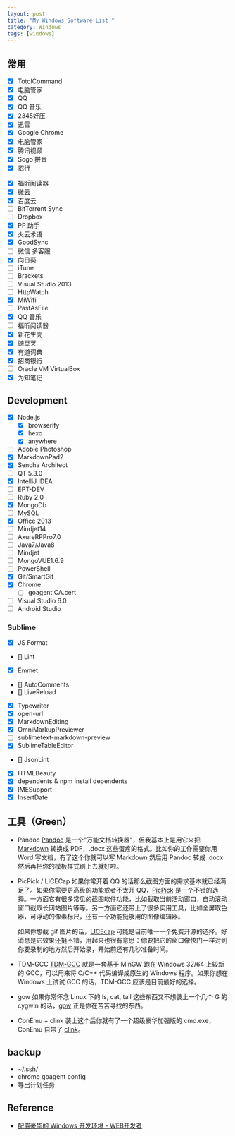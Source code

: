 ```yaml
---
layout: post
title: "My Windows Software List "
category: Windows
tags: [windows]
--- 
```


## 常用

- [x] TotolCommand
- [x] 电脑管家
- [x] QQ
- [x] QQ 音乐
- [x] 2345好压
- [x] 迅雷
- [x] Google Chrome
- [x] 电脑管家
- [x] 腾讯视频
- [x] Sogo 拼音
- [x] 招行

<!--more-->

- [x] 福昕阅读器
- [x] 微云
- [x] 百度云
- [ ] BitTorrent Sync <input type='hidden' value='UH4Z3PIMHCG2HL6NXGBKTSI2WX2WHAWE' />
- [ ] Dropbox
- [x] PP 助手
- [x] 火云术语
- [x] GoodSync
- [ ] 微信 多客服
- [x] 向日葵
- [ ] iTune
- [ ] Brackets
- [ ] Visual Studio 2013
- [ ] HttpWatch
- [x] MiWifi
- [ ] PastAsFile
- [x] QQ 音乐
- [ ] 福昕阅读器
- [x] 新花生壳
- [x] 豌豆荚
- [x] 有道词典
- [x] 招商银行
- [ ] Oracle VM VirtualBox
- [x] 为知笔记

## Development

- [x] Node.js
    - [x] browserify
    - [x] hexo
    - [x] anywhere
- [ ] Adoble Photoshop
- [x] MarkdownPad2
- [x] Sencha Architect
- [ ] QT 5.3.0
- [x] IntelliJ IDEA
- [ ] EPT-DEV
- [ ] Ruby 2.0
- [x] MongoDb
- [ ] MySQL
- [x] Office 2013
- [ ] Mindjet14
- [ ] AxureRPPro7.0
- [ ] Java7/Java8
- [ ] Mindjet
- [ ] MongoVUE1.6.9
- [ ] PowerShell
- [x] Git/SmartGit
- [x] Chrome
    - [ ]  goagent CA.cert
- [ ] Visual Studio 6.0
- [ ] Android Studio

### Sublime

- [x] JS Format
- [] Lint
- [x] Emmet
- [] AutoComments
- [] LiveReload
- [x] Typewriter
- [x] open-url
- [x] MarkdownEditing
- [x] OmniMarkupPreviewer
- [ ] sublimetext-markdown-preview
- [x] SublimeTableEditor
- [] JsonLint
- [x] HTMLBeauty
- [x] dependents & npm install dependents
- [x] IMESupport
- [x] InsertDate

## 工具（Green）

- Pandoc [Pandoc](http://johnmacfarlane.net/pandoc/ "Pandoc") 是一个"万能文档转换器"，但我基本上是用它来把 [Markdown](http://daringfireball.net/projects/markdown/ "Markdown") 转换成 PDF，.docx 这些蛋疼的格式。比如你的工作需要你用 Word 写文档，有了这个你就可以写 Markdown 然后用 Pandoc 转成 .docx 然后再把你的模板样式刷上去就好啦。
- PicPick / LICECap 如果你常开着 QQ 的话那么截图方面的需求基本就已经满足了。如果你需要更高级的功能或者不太开 QQ，[PicPick](http://www.picpick.org/en/ "PicPick") 是一个不错的选择。一方面它有很多常见的截图软件功能，比如截取当前活动窗口，自动滚动窗口截取长网站图片等等。另一方面它还带上了很多实用工具，比如全屏取色器，可浮动的像素标尺，还有一个功能挺够用的图像编辑器。

    如果你想截 gif 图片的话，[LICEcap](http://www.cockos.com/licecap/ "LICEcap") 可能是目前唯一一个免费开源的选择。好消息是它效果还挺不错，用起来也很有意思：你要把它的窗口像快门一样对到你要录制的地方然后开始录，开始前还有几秒准备时间。
- TDM-GCC [TDM-GCC](http://tdm-gcc.tdragon.net/ "TDM-GCC") 就是一套基于 MinGW 跑在 Windows 32/64 上较新的 GCC，可以用来将 C/C++ 代码编译成原生的 Windows 程序。如果你想在 Windows 上试试 GCC 的话，TDM-GCC 应该是目前最好的选择。
- gow 如果你常怀念 Linux 下的 ls, cat, tail 这些东西又不想装上一个几个 G 的 cygwin 的话，[gow](https://github.com/bmatzelle/gow "gow") 正是你在苦苦寻找的东西。
- ConEmu + clink 装上这个后你就有了一个超级豪华加强版的 cmd.exe，ConEmu 自带了 [clink](http://code.google.com/p/clink/ "clink")。

## backup

- ~/.ssh/
- chrome goagent config
- 导出计划任务

## Reference

- [配置豪华的 Windows 开发环境 - WEB开发者](http://www.admin10000.com/document/4724.html)
